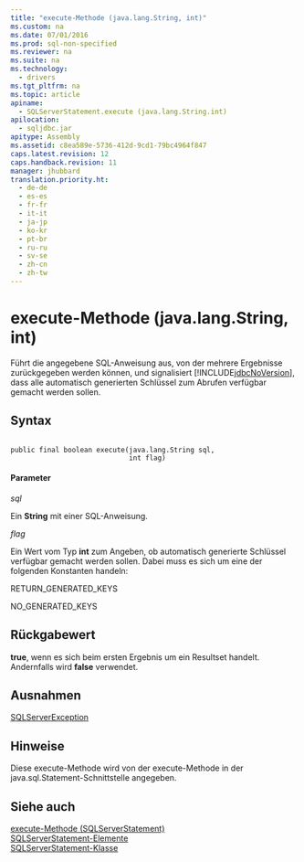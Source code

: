 ```yaml
---
title: "execute-Methode (java.lang.String, int)"
ms.custom: na
ms.date: 07/01/2016
ms.prod: sql-non-specified
ms.reviewer: na
ms.suite: na
ms.technology: 
  - drivers
ms.tgt_pltfrm: na
ms.topic: article
apiname: 
  - SQLServerStatement.execute (java.lang.String.int)
apilocation: 
  - sqljdbc.jar
apitype: Assembly
ms.assetid: c8ea589e-5736-412d-9cd1-79bc4964f847
caps.latest.revision: 12
caps.handback.revision: 11
manager: jhubbard
translation.priority.ht: 
  - de-de
  - es-es
  - fr-fr
  - it-it
  - ja-jp
  - ko-kr
  - pt-br
  - ru-ru
  - sv-se
  - zh-cn
  - zh-tw
---
```

# execute-Methode (java.lang.String, int)
  Führt die angegebene SQL\-Anweisung aus, von der mehrere Ergebnisse zurückgegeben werden können, und signalisiert [!INCLUDE[jdbcNoVersion](../content/includes/jdbcNoVersion_md.md)], dass alle automatisch generierten Schlüssel zum Abrufen verfügbar gemacht werden sollen.  
  
## Syntax  
  
```  
  
public final boolean execute(java.lang.String sql,  
                             int flag)  
```  
  
#### Parameter  
 *sql*  
  
 Ein **String** mit einer SQL\-Anweisung.  
  
 *flag*  
  
 Ein Wert vom Typ **int** zum Angeben, ob automatisch generierte Schlüssel verfügbar gemacht werden sollen. Dabei muss es sich um eine der folgenden Konstanten handeln:  
  
 RETURN\_GENERATED\_KEYS  
  
 NO\_GENERATED\_KEYS  
  
## Rückgabewert  
 **true**, wenn es sich beim ersten Ergebnis um ein Resultset handelt. Andernfalls wird **false** verwendet.  
  
## Ausnahmen  
 [SQLServerException](../content/SQLServerException-Class.md)  
  
## Hinweise  
 Diese execute\-Methode wird von der execute\-Methode in der java.sql.Statement\-Schnittstelle angegeben.  
  
## Siehe auch  
 [execute-Methode &#40;SQLServerStatement&#41;](../content/execute-Method--SQLServerStatement-.md)   
 [SQLServerStatement-Elemente](../content/SQLServerStatement-Members.md)   
 [SQLServerStatement-Klasse](../content/SQLServerStatement-Class.md)  
  
  